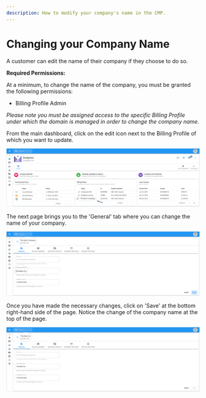 ```yaml
---
description: How to modify your company's name in the CMP.
---
```


# Changing your Company Name

A customer can edit the name of their company if they choose to do so.

**Required Permissions:**

At a minimum, to change the name of the company, you must be granted the following permissions:

* Billing Profile Admin

_Please note you must be assigned access to the specific Billing Profile under which the domain is managed in order to change the company name._

From the main dashboard, click on the edit icon next to the Billing Profile of which you want to update.

![](../.gitbook/assets/update-billing-profile%20%281%29.png)



The next page brings you to the 'General' tab where you can change the name of your company.

![](../.gitbook/assets/change-company-name2.png)



Once you have made the necessary changes, click on 'Save' at the bottom right-hand side of the page. Notice the change of the company name at the top of the page.

![](../.gitbook/assets/the-best-company.png)

